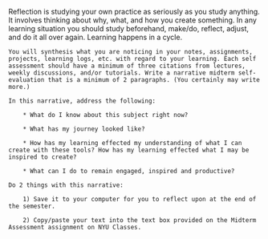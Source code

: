Reflection is studying your own practice as seriously as you study anything. It involves thinking about why, what, and how you create something. In any learning situation you should study beforehand, make/do, reflect, adjust, and do it all over again. Learning happens in a cycle.

    You will synthesis what you are noticing in your notes, assignments, projects, learning logs, etc. with regard to your learning. Each self assessment should have a minimum of three citations from lectures, weekly discussions, and/or tutorials. Write a narrative midterm self-evaluation that is a minimum of 2 paragraphs. (You certainly may write more.)

    In this narrative, address the following:

        * What do I know about this subject right now?

        * What has my journey looked like?

        * How has my learning effected my understanding of what I can create with these tools? How has my learning effected what I may be inspired to create?

        * What can I do to remain engaged, inspired and productive?

    Do 2 things with this narrative:

        1) Save it to your computer for you to reflect upon at the end of the semester.

        2) Copy/paste your text into the text box provided on the Midterm Assessment assignment on NYU Classes.